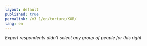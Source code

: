 ```yaml
---
layout: default
published: true
permalink: /v3_1/en/torture/KOR/
lang: en
---
```

_Expert respondents didn’t select any group of people for this right_
